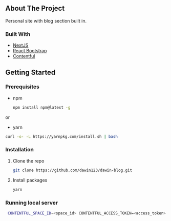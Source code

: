 ## About The Project

Personal site with blog section built in.

### Built With

-   [NextJS](https://nextjs.org/)
-   [React Bootstrap](https://react-bootstrap.github.io/)
-   [Contentful](https://www.contentful.com/)

## Getting Started

### Prerequisites
-   npm
    ```sh
    npm install npm@latest -g
    ```

or

-   yarn

```sh
curl -o- -L https://yarnpkg.com/install.sh | bash
```

### Installation

1. Clone the repo
    ```sh
    git clone https://github.com/dawin123/dawin-blog.git
    ```
2. Install packages
    ```sh
    yarn
    ```

### Running local server

```sh
 CONTENTFUL_SPACE_ID=<space_id> CONTENTFUL_ACCESS_TOKEN=<access_token> yarn dev
```
